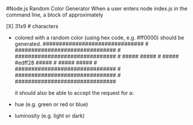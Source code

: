 #Node.js Random Color Generator
When a user enters node index.js in the command line, a block of approximately

[X] 31x9 # characters

- colored with a random color (using hex code, e.g. #ff0000) should be generated.
  ############################### # ############################### # ############################### # ##### ##### # ##### #edff28 ##### # ##### ##### # ############################### # ############################### # ###############################

  it should also be able to accept the request for a:

- hue (e.g. green or red or blue)
- luminosity (e.g. light or dark)
